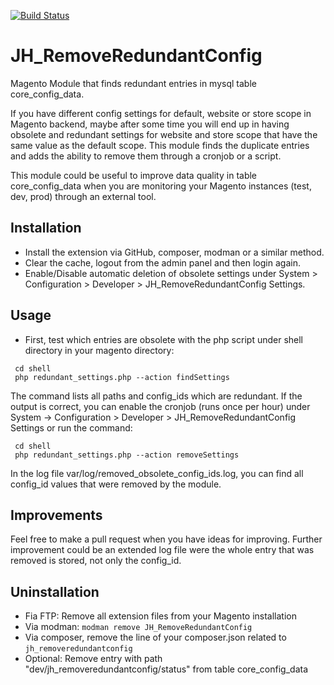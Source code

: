 [![Build Status](https://travis-ci.org/jhoelzl/JH_RemoveRedundantConfig.svg?branch=master)](https://travis-ci.org/jhoelzl/JH_RemoveRedundantConfig)
# JH_RemoveRedundantConfig
Magento Module that finds redundant entries in mysql table core_config_data.


If you have different config settings for default, website or store scope in Magento backend, maybe after some time you will end up in having obsolete and redundant settings for website and store scope that have the same value as the default scope. This module finds the duplicate entries and adds the ability to remove them through a cronjob or a script.

This module could be useful to improve data quality in table core_config_data when you are monitoring your Magento instances (test, dev, prod) through an external tool.

## Installation
* Install the extension via GitHub, composer, modman or a similar method.
* Clear the cache, logout from the admin panel and then login again.
* Enable/Disable automatic deletion of obsolete settings under System > Configuration > Developer > JH_RemoveRedundantConfig Settings.

## Usage
* First, test which entries are obsolete with the php script under shell directory in your magento directory:
```
 cd shell 
 php redundant_settings.php --action findSettings
```
The command lists all paths and config_ids which are redundant. If the output is correct, you can enable the cronjob (runs once per hour) under System -> Configuration > Developer > JH_RemoveRedundantConfig Settings or run the command:
```
 cd shell 
 php redundant_settings.php --action removeSettings
```
In the log file var/log/removed_obsolete_config_ids.log, you can find all config_id values that were removed by the module.

## Improvements 
Feel free to make a pull request when you have ideas for improving. Further improvement could be an extended log file were the whole entry that was removed is stored, not only the config_id.

## Uninstallation
 
 * Fia FTP: Remove all extension files from your Magento installation
 * Via modman: `modman remove JH_RemoveRedundantConfig`
 * Via composer, remove the line of your composer.json related to `jh_removeredundantconfig`
 * Optional: Remove entry with path "dev/jh_removeredundantconfig/status" from table core_config_data


